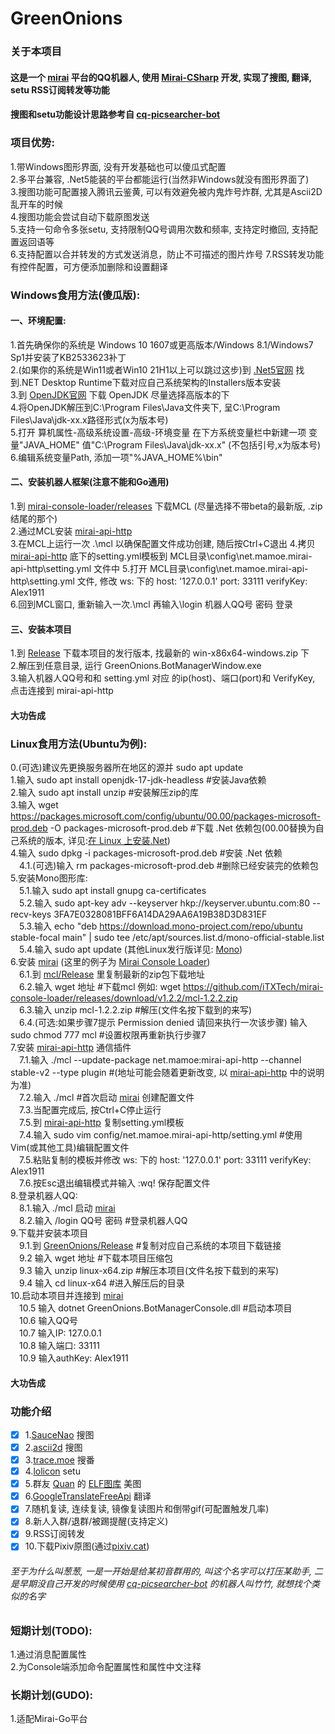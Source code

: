 # GreenOnions

### 关于本项目

#### 这是一个 [mirai](https://github.com/mamoe/mirai) 平台的QQ机器人, 使用 [Mirai-CSharp](https://github.com/Executor-Cheng/Mirai-CSharp) 开发, 实现了搜图, 翻译, setu RSS订阅转发等功能<br>
#### 搜图和setu功能设计思路参考自 [cq-picsearcher-bot](https://github.com/Tsuk1ko/cq-picsearcher-bot) <br>

### 项目优势:

1.带Windows图形界面, 没有开发基础也可以傻瓜式配置<br>
2.多平台兼容, .Net5能装的平台都能运行(当然非Windows就没有图形界面了)<br>
3.搜图功能可配置接入腾讯云鉴黄, 可以有效避免被内鬼炸号炸群, 尤其是Ascii2D乱开车的时候<br>
4.搜图功能会尝试自动下载原图发送<br>
5.支持一句命令多张setu, 支持限制QQ号调用次数和频率, 支持定时撤回, 支持配置返回语等<br>
6.支持配置以合并转发的方式发送消息，防止不可描述的图片炸号
7.RSS转发功能有控件配置，可方便添加删除和设置翻译

### Windows食用方法(傻瓜版):

#### 一、环境配置:

1.首先确保你的系统是 Windows 10 1607或更高版本/Windows 8.1/Windows7 Sp1并安装了KB2533623补丁<br>
2.(如果你的系统是Win11或者Win10 21H1以上可以跳过这步)到 [.Net5官网](https://dotnet.microsoft.com/download/dotnet/5.0) 找到.NET Desktop Runtime下载对应自己系统架构的Installers版本安装<br>
3.到 [OpenJDK官网](http://jdk.java.net/) 下载 OpenJDK 尽量选择高版本的下<br>
4.将OpenJDK解压到C:\Program Files\Java文件夹下, 呈C:\Program Files\Java\jdk-xx.x路径形式(x为版本号)<br>
5.打开 算机属性-高级系统设置-高级-环境变量 在下方系统变量栏中新建一项 变量"JAVA_HOME" 值"C:\Program Files\Java\jdk-xx.x" (不包括引号,x为版本号)<br>
6.编辑系统变量Path, 添加一项"%JAVA_HOME%\bin"<br>

#### 二、安装机器人框架(注意不能和Go通用)

1.到 [mirai-console-loader/releases](https://github.com/iTXTech/mirai-console-loader/releases) 下载MCL (尽量选择不带beta的最新版, .zip结尾的那个)<br>
2.通过MCL安装 [mirai-api-http](https://github.com/project-mirai/mirai-api-http)<br>
3.在MCL上运行一次 .\mcl 以确保配置文件成功创建, 随后按Ctrl+C退出
4.拷贝 [mirai-api-http](https://github.com/project-mirai/mirai-api-http) 底下的setting.yml模板到 MCL目录\config\net.mamoe.mirai-api-http\setting.yml 文件中
5.打开 MCL目录\config\net.mamoe.mirai-api-http\setting.yml 文件, 修改 ws: 下的 host: '127.0.0.1' port: 33111 verifyKey: Alex1911<br>
6.回到MCL窗口, 重新输入一次.\mcl 再输入\login 机器人QQ号 密码 登录<br>

#### 三、安装本项目

1.到 [Release](https://github.com/Alex1911-Jiang/GreenOnions/releases) 下载本项目的发行版本, 找最新的 win-x86x64-windows.zip 下<br>
2.解压到任意目录, 运行 GreenOnions.BotManagerWindow.exe<br>
3.输入机器人QQ号和和 setting.yml 对应 的ip(host)、端口(port)和 VerifyKey, 点击连接到 mirai-api-http<br>

#### 大功告成

### Linux食用方法(Ubuntu为例):
0.(可选)建议先更换服务器所在地区的源并 sudo apt update<br>
1.输入 sudo apt install openjdk-17-jdk-headless #安装Java依赖<br>
2.输入 sudo apt install unzip #安装解压zip的库<br>
3.输入 wget https://packages.microsoft.com/config/ubuntu/00.00/packages-microsoft-prod.deb -O packages-microsoft-prod.deb #下载 .Net 依赖包(00.00替换为自己系统的版本, 详见:[在 Linux 上安装.Net](https://docs.microsoft.com/zh-cn/dotnet/core/install/))<br>
4.输入 sudo dpkg -i packages-microsoft-prod.deb #安装 .Net 依赖<br>
　4.1.(可选)输入 rm packages-microsoft-prod.deb #删除已经安装完的依赖包<br>
5.安装Mono图形库:<br>
　5.1.输入 sudo apt install gnupg ca-certificates<br>
　5.2.输入 sudo apt-key adv --keyserver hkp://keyserver.ubuntu.com:80 --recv-keys 3FA7E0328081BFF6A14DA29AA6A19B38D3D831EF<br>
　5.3.输入 echo "deb https://download.mono-project.com/repo/ubuntu stable-focal main" | sudo tee /etc/apt/sources.list.d/mono-official-stable.list<br>
　5.4.输入 sudo apt update (其他Linux发行版详见: [Mono](https://www.mono-project.com/download/stable/#download-lin))<br>
6.安装 [mirai](https://github.com/mamoe/mirai) (这里的例子为 [Mirai Console Loader](https://github.com/iTXTech/mirai-console-loader))<br>
　6.1.到 [mcl/Release](https://github.com/iTXTech/mirai-console-loader/releases) 里复制最新的zip包下载地址<br>
　6.2.输入 wget 地址 #下载mcl 例如: wget https://github.com/iTXTech/mirai-console-loader/releases/download/v1.2.2/mcl-1.2.2.zip<br>
　6.3.输入 unzip mcl-1.2.2.zip #解压(文件名按下载到的来写)<br>
　6.4.(可选:如果步骤7提示 Permission denied 请回来执行一次该步骤) 输入 sudo chmod 777 mcl #设置权限再重新执行步骤7<br>
7.安装 [mirai-api-http](https://github.com/project-mirai/mirai-api-http) 通信插件<br>
　7.1.输入 ./mcl --update-package net.mamoe:mirai-api-http --channel stable-v2 --type plugin #(地址可能会随着更新改变, 以 [mirai-api-http](https://github.com/project-mirai/mirai-api-http) 中的说明为准)<br>
　7.2.输入 ./mcl #首次启动 [mirai](https://github.com/mamoe/mirai) 创建配置文件<br>
　7.3.当配置完成后, 按Ctrl+C停止运行<br>
　7.5.到 [mirai-api-http](https://github.com/project-mirai/mirai-api-http) 复制setting.yml模板<br>
　7.4.输入 sudo vim config/net.mamoe.mirai-api-http/setting.yml #使用Vim(或其他工具)编辑配置文件<br>
　7.5.粘贴复制的模板并修改 ws: 下的 host: '127.0.0.1' port: 33111 verifyKey: Alex1911<br>
　7.6.按Esc退出编辑模式并输入 :wq! 保存配置文件<br>
8.登录机器人QQ:<br>
　8.1.输入 ./mcl 启动 [mirai](https://github.com/mamoe/mirai)<br>
　8.2.输入 /login QQ号 密码 #登录机器人QQ<br>
9.下载并安装本项目<br>
　9.1.到 [GreenOnions/Release](https://github.com/Alex1911-Jiang/GreenOnions/releases) #复制对应自己系统的本项目下载链接<br>
　9.2 输入 wget 地址 #下载本项目压缩包<br>
　9.3 输入 unzip linux-x64.zip #解压本项目(文件名按下载到的来写)<br>
　9.4 输入 cd linux-x64 #进入解压后的目录<br>
10.启动本项目并连接到 [mirai](https://github.com/mamoe/mirai)<br>
　10.5 输入 dotnet GreenOnions.BotManagerConsole.dll #启动本项目<br>
　10.6 输入QQ号<br>
　10.7 输入IP: 127.0.0.1<br>
　10.8 输入端口: 33111<br>
　10.9 输入authKey: Alex1911<br>
 
#### 大功告成

### 功能介绍

- [x] 1.[SauceNao](https://saucenao.com/) 搜图<br>
- [x] 2.[ascii2d](https://ascii2d.net/) 搜图<br>
- [x] 3.[trace.moe](https://trace.moe/) 搜番<br>
- [x] 4.[lolicon](https://api.lolicon.app/#/setu) setu<br>
- [x] 5.群友 [Quan](https://github.com/Quan666) 的 [ELF图库](http://img.shab.fun:5000/) 美图<br>
- [x] 6.[GoogleTranslateFreeApi](https://github.com/wadereye/GoogleTranslateFreeApi) 翻译<br>
- [x] 7.随机复读, 连续复读, 镜像复读图片和倒带gif(可配置触发几率)<br>
- [x] 8.新人入群/退群/被踢提醒(支持定义)<br>
- [x] 9.RSS订阅转发<br>
- [x] 10.下载Pixiv原图(通过[pixiv.cat](https://pixiv.cat/))<br>

###### 至于为什么叫葱葱, 一是一开始是给某初音群用的, 叫这个名字可以打压某助手, 二是早期没自己开发的时候使用 [cq-picsearcher-bot](https://github.com/Tsuk1ko/cq-picsearcher-bot) 的机器人叫竹竹, 就想找个类似的名字<br>

### 短期计划(TODO):

1.通过消息配置属性<br>
2.为Console端添加命令配置属性和属性中文注释

### 长期计划(GUDO):

1.适配Mirai-Go平台
